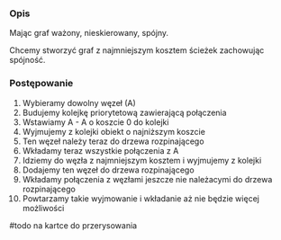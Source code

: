 ### Opis
Mając graf ważony, nieskierowany, spójny.

Chcemy stworzyć graf z najmniejszym kosztem ścieżek zachowując spójność.

### Postępowanie
1. Wybieramy dowolny węzeł (A)
2. Budujemy kolejkę priorytetową zawierającą połączenia
3. Wstawiamy A - A o koszcie 0 do kolejki
4. Wyjmujemy z kolejki obiekt o najniższym koszcie
5. Ten węzeł należy teraz do drzewa rozpinającego
6. Wkładamy teraz wszystkie połączenia z A
7. Idziemy do węzła z najmniejszym kosztem i wyjmujemy z kolejki
8. Dodajemy ten węzeł do drzewa rozpinającego
9. Wkładamy połączenia z węzłami jeszcze nie należacymi do drzewa rozpinającego
10. Powtarzamy takie wyjmowanie i wkładanie aż nie będzie więcej możliwości

#todo na kartce do przerysowania